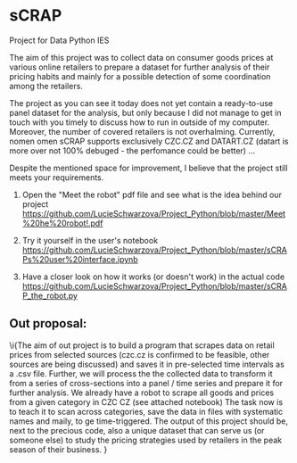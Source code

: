 # sCRAP 
Project for Data Python IES
 

The aim of this project was to collect data on consumer goods prices at various online retailers to prepare a dataset for further analysis of their pricing habits and mainly for a possible detection of some coordination among the retailers.

The project as you can see it today does not yet contain a ready-to-use panel dataset for the analysis, but only because I did not manage to get in touch with you timely to discuss how to run in outside of my computer.
Moreover, the number of covered retailers is not overhalming. Currently, nomen omen sCRAP supports exclusively CZC.CZ and DATART.CZ (datart is more over not 100% debuged - the perfomance could be better) ...

Despite the mentioned space for improvement, I believe that the project still meets your requirements. 


1. Open the "Meet the robot" pdf file and see what is the idea behind our project
https://github.com/LucieSchwarzova/Project_Python/blob/master/Meet%20he%20robot!.pdf


2. Try it yourself in the user's notebook
https://github.com/LucieSchwarzova/Project_Python/blob/master/sCRAPs%20user%20interface.ipynb

3. Have a closer look on how it works (or doesn't work) in the actual code 
https://github.com/LucieSchwarzova/Project_Python/blob/master/sCRAP_the_robot.py



## Out proposal:

\i{The aim of out project is to build a program that scrapes data on retail prices from selected sources (czc.cz is confirmed to be feasible, other sources are being discussed) and saves it in pre-selected time intervals as a .csv file. Further, we will process the the collected data to transform it from a series of cross-sections into a panel / time series and prepare it for further analysis. 
We already have a robot to scrape all goods and prices from a given category in CZC CZ (see attached notebook) The task now is to teach it to scan across categories, save the data in files with systematic names and maily, to ge time-triggered. 
The output of this project should be, next to the precious code, also a unique dataset that can serve us (or someone else) to study the pricing strategies used by retailers in the peak season of their business. }


